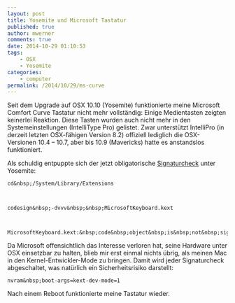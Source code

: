 ```yaml
---
layout: post
title: Yosemite und Microsoft Tastatur
published: true
author: mwerner
comments: true
date: 2014-10-29 01:10:53
tags:
    - OSX
    - Yosemite
categories:
    - computer
permalink: /2014/10/29/ms-curve
---
```

Seit dem Upgrade auf OSX 10.10 (Yosemite) funktionierte meine Microsoft Comfort Curve Tastatur nicht mehr vollständig: Einige Medientasten zeigten keinerlei Reaktion. Diese Tasten wurden auch nicht mehr in den Systemeinstellungen (IntelliType Pro) gelistet. Zwar unterstützt IntelliPro (in derzeit letzten OSX-fähigen Version 8.2) offiziell lediglich die OSX-Versionen 10.4 &#8211; 10.7, aber bis 10.9 (Mavericks) hatte es anstandslos funktioniert.
  



  
Als schuldig entpuppte sich der jetzt obligatorische [Signaturcheck][1] unter Yosemite:
  



  
    cd&nbsp;/System/Library/Extensions
  
  
  
    codesign&nbsp;-dvvv&nbsp;&nbsp;MicrosoftKeyboard.kext
  
  
  
    MicrosoftKeyboard.kext:&nbsp;code&nbsp;object&nbsp;is&nbsp;not&nbsp;signed&nbsp;at&nbsp;all
  



  
Da Microsoft offensichtlich das Interesse verloren hat, seine Hardware unter OSX einsetzbar zu halten, blieb mir erst einmal nichts übrig, als meinen Mac in den Kernel-Entwickler-Mode zu bringen. Damit wird jeder Signaturcheck abgeschaltet, was natürlich ein Sicherheitsrisiko darstellt:
  



  
    nvram&nbsp;boot-args=kext-dev-mode=1
  



  
Nach einem Reboot funktionierte meine Tastatur wieder.

 [1]: https://www.mactechnews.de/forum/discussion/Apple-Jailbreaks-kuenftig-auch-fuer-Mac-OS-X-Yosemite-erforderlich-319283.html